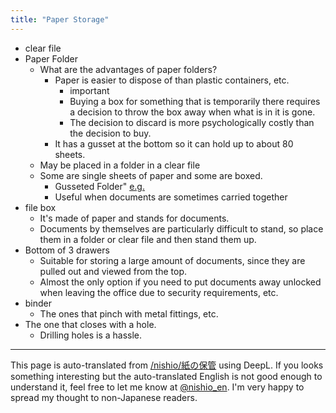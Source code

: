 ```yaml
---
title: "Paper Storage"
---
```


- clear file
- Paper Folder
    - What are the advantages of paper folders?
        - Paper is easier to dispose of than plastic containers, etc.
            - important
            - Buying a box for something that is temporarily there requires a decision to throw the box away when what is in it is gone.
            - The decision to discard is more psychologically costly than the decision to buy.
        - It has a gusset at the bottom so it can hold up to about 80 sheets.
    - May be placed in a folder in a clear file
    - Some are single sheets of paper and some are boxed.
        - Gusseted Folder" [e.g.](https://amzn.to/2GqwxgN)
        - Useful when documents are sometimes carried together
- file box
    - It's made of paper and stands for documents.
    - Documents by themselves are particularly difficult to stand, so place them in a folder or clear file and then stand them up.
- Bottom of 3 drawers
    - Suitable for storing a large amount of documents, since they are pulled out and viewed from the top.
    - Almost the only option if you need to put documents away unlocked when leaving the office due to security requirements, etc.
- binder
    - The ones that pinch with metal fittings, etc.
- The one that closes with a hole.
    - Drilling holes is a hassle.
---
This page is auto-translated from [/nishio/紙の保管](https://scrapbox.io/nishio/紙の保管) using DeepL. If you looks something interesting but the auto-translated English is not good enough to understand it, feel free to let me know at [@nishio_en](https://twitter.com/nishio_en). I'm very happy to spread my thought to non-Japanese readers.